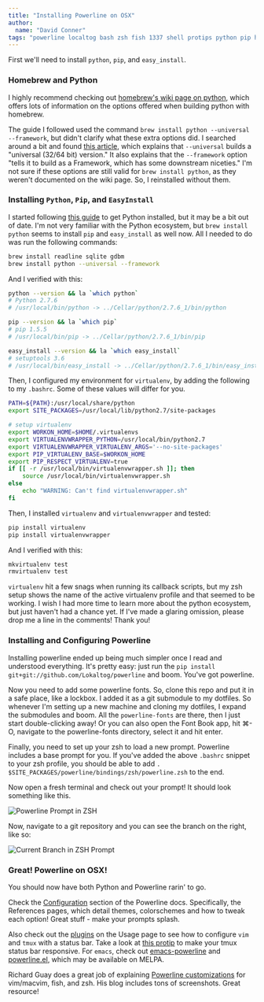 ```yaml
---
title: "Installing Powerline on OSX"
author:
  name: "David Conner"
tags: "powerline localtog bash zsh fish 1337 shell protips python pip homebrew"
---
```


First we'll need to install `python`, `pip`, and `easy_install`.

### Homebrew and Python

I highly recommend checking out [homebrew's wiki page on python](https://github.com/Homebrew/homebrew/wiki/Homebrew-and-Python),
which offers lots of information on the options offered when building python with homebrew.

The guide I followed used the command `brew install python --universal --framework`, but didn't clarify what these extra options did.
I searched around a bit and found [this article](http://www.thisisthegreenroom.com/2011/installing-python-numpy-scipy-matplotlib-and-ipython-on-lion/),
which explains that `--universal` builds a "universal (32/64 bit) version."  It also explains that the `--framework` option "tells 
it to build as a Framework, which has some downstream niceties."  I'm not sure if these options are still valid for `brew install python`, 
as they weren't documented on the wiki page.  So, I reinstalled without them.

### Installing `Python`, `Pip`, and `EasyInstall`

I started following [this guide](https://gist.github.com/pithyless/1208841) to get Python installed,
but it may be a bit out of date.  I'm not very familiar with the Python ecosystem, but `brew install python` 
seems to install `pip` and `easy_install` as well now.  All I needed to do was run the following commands:

```bash
brew install readline sqlite gdbm
brew install python --universal --framework
```

And I verified with this:

```bash
python --version && la `which python`
# Python 2.7.6 
# /usr/local/bin/python -> ../Cellar/python/2.7.6_1/bin/python

pip --version && la `which pip` 
# pip 1.5.5 
# /usr/local/bin/pip -> ../Cellar/python/2.7.6_1/bin/pip

easy_install --version && la `which easy_install` 
# setuptools 3.6 
# /usr/local/bin/easy_install -> ../Cellar/python/2.7.6_1/bin/easy_install 
```

Then, I configured my environment for `virtualenv`, by adding the following to my `.bashrc`.  Some of these
values will differ for you.

```bash
PATH=${PATH}:/usr/local/share/python
export SITE_PACKAGES=/usr/local/lib/python2.7/site-packages

# setup virtualenv
export WORKON_HOME=$HOME/.virtualenvs
export VIRTUALENVWRAPPER_PYTHON=/usr/local/bin/python2.7
export VIRTUALENVWRAPPER_VIRTUALENV_ARGS='--no-site-packages'
export PIP_VIRTUALENV_BASE=$WORKON_HOME
export PIP_RESPECT_VIRTUALENV=true
if [[ -r /usr/local/bin/virtualenvwrapper.sh ]]; then
    source /usr/local/bin/virtualenvwrapper.sh
else
    echo "WARNING: Can't find virtualenvwrapper.sh"
fi
```

Then, I installed `virtualenv` and `virtualenvwrapper` and tested:

```bash
pip install virtualenv
pip install virtualenvwrapper
```

And I verified with this:

```bash
mkvirtualenv test
rmvirtualenv test
```

`virtualenv` hit a few snags when running its callback scripts, but my zsh setup shows the name
of the active virtualenv profile and that seemed to be working.  I wish I had more time to learn more 
about the python ecosystem, but just haven't had a chance yet.  If I've made a glaring omission, please
drop me a line in the comments!  Thank you!

### Installing and Configuring Powerline 

Installing powerline ended up being much simpler once I read and understood everything.  It's pretty easy: just 
run the `pip install git+git://github.com/Lokaltog/powerline` and boom.  You've got powerline.

Now you need to add some powerline fonts.  So, clone this repo and put it in a safe place, like a lockbox.  I
added it as a git submodule to my dotfiles.  So whenever I'm setting up a new machine and cloning my dotfiles, I
expand the submodules and boom.  All the `powerline-fonts` are there, then I just start double-clicking away! Or
you can also open the Font Book app, hit &#x2318;-O, navigate to the powerline-fonts directory, select it and 
hit enter.

Finally, you need to set up your zsh to load a new prompt.  Powerline includes a base prompt for you.  If you've
added the above `.bashrc` snippet to your zsh profile, you should be able to add `. $SITE_PACKAGES/powerline/bindings/zsh/powerline.zsh`
to the end. 

Now open a fresh terminal and check out your prompt!  It should look something like this.

![Powerline Prompt in ZSH](/img/posts/2014-08-10-powerline-on-osx/zsh-powerline-prompt.png)

Now, navigate to a git repository and you can see the branch on the right, like so:

![Current Branch in ZSH Prompt](/img/posts/2014-08-10-powerline-on-osx/branch-prompt.png)

### Great! Powerline on OSX! 
 
You should now have both Python and Powerline rarin' to go.  

Check the [Configuration](http://powerline.readthedocs.org/en/latest/configuration.html#references) section of the 
Powerline docs.  Specifically, the References pages, which detail themes, colorschemes and how to tweak each option!
Great stuff - make your prompts splash.

Also check out the [plugins](http://powerline.readthedocs.org/en/latest/usage.html#plugins) on the Usage page to see 
how to configure `vim` and `tmux` with a status bar.  Take a look at [this protip](https://coderwall.com/p/trgyrq) to make your 
tmux status bar responsive.  For `emacs`, check out [emacs-powerline](https://github.com/jonathanchu/emacs-powerline) 
and [powerline.el](https://github.com/milkypostman/powerline), which may be available on MELPA.

Richard Guay does a great job of explaining 
[Powerline customizations](http://computers.tutsplus.com/tutorials/getting-spiffy-with-powerline--cms-20740)
for vim/macvim, fish, and zsh.  His blog includes tons of screenshots.  Great resource!
